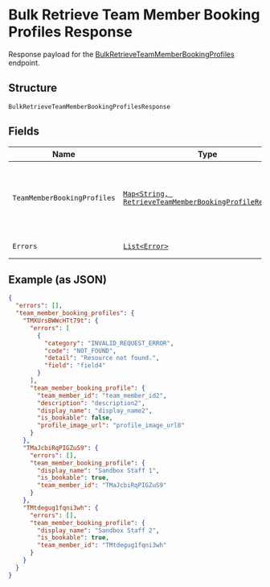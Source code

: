 
# Bulk Retrieve Team Member Booking Profiles Response

Response payload for the [BulkRetrieveTeamMemberBookingProfiles](../../doc/api/bookings.md#bulk-retrieve-team-member-booking-profiles) endpoint.

## Structure

`BulkRetrieveTeamMemberBookingProfilesResponse`

## Fields

| Name | Type | Tags | Description | Getter |
|  --- | --- | --- | --- | --- |
| `TeamMemberBookingProfiles` | [`Map<String, RetrieveTeamMemberBookingProfileResponse>`](../../doc/models/retrieve-team-member-booking-profile-response.md) | Optional | The returned team members' booking profiles, as a map with `team_member_id` as the key and [TeamMemberBookingProfile](entity:TeamMemberBookingProfile) the value. | Map<String, RetrieveTeamMemberBookingProfileResponse> getTeamMemberBookingProfiles() |
| `Errors` | [`List<Error>`](../../doc/models/error.md) | Optional | Errors that occurred during the request. | List<Error> getErrors() |

## Example (as JSON)

```json
{
  "errors": [],
  "team_member_booking_profiles": {
    "TMXUrsBWWcHTt79t": {
      "errors": [
        {
          "category": "INVALID_REQUEST_ERROR",
          "code": "NOT_FOUND",
          "detail": "Resource not found.",
          "field": "field4"
        }
      ],
      "team_member_booking_profile": {
        "team_member_id": "team_member_id2",
        "description": "description2",
        "display_name": "display_name2",
        "is_bookable": false,
        "profile_image_url": "profile_image_url8"
      }
    },
    "TMaJcbiRqPIGZuS9": {
      "errors": [],
      "team_member_booking_profile": {
        "display_name": "Sandbox Staff 1",
        "is_bookable": true,
        "team_member_id": "TMaJcbiRqPIGZuS9"
      }
    },
    "TMtdegug1fqni3wh": {
      "errors": [],
      "team_member_booking_profile": {
        "display_name": "Sandbox Staff 2",
        "is_bookable": true,
        "team_member_id": "TMtdegug1fqni3wh"
      }
    }
  }
}
```

